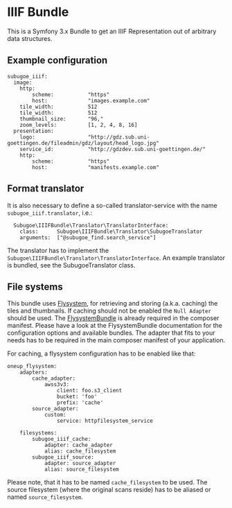 # IIIF Bundle

This is a Symfony 3.x Bundle to get an IIIF Representation out of arbitrary data structures.

## Example configuration

```
subugoe_iiif:
  image:
    http:
        scheme:           "https"
        host:             "images.example.com"
    tile_width:           512
    tile_width:           512
    thumbnail_size:       "96,"
    zoom_levels:          [1, 2, 4, 8, 16]
  presentation:
    logo:                 "http://gdz.sub.uni-goettingen.de/fileadmin/gdz/layout/head_logo.jpg"
    service_id:           "http://gdzdev.sub.uni-goettingen.de/"
    http:
        scheme:           "https"
        host:             "manifests.example.com"
```

## Format translator

It is also necessary to define a so-called translator-service with the name ```subugoe_iiif.translator```, i.e.:
```
  Subugoe\IIIFBundle\Translator\TranslatorInterface:
    class:      Subugoe\IIIFBundle\Translator\SubugoeTranslator
    arguments:  ["@subugoe_find.search_service"]
```

The translator has to implement the ```Subugoe\IIIFBundle\Translator\TranslatorInterface```. An example translator is bundled,
see the SubugoeTranslator class.

## File systems

This bundle uses [Flysystem](http://flysystem.thephpleague.com/), for retrieving and storing (a.k.a. caching) the tiles and thumbnails.
If caching should not be enabled the `Null Adapter` should be used. The [FlysystemBundle](https://github.com/1up-lab/OneupFlysystemBundle) is already required in the composer manifest.
Please have a look at the FlysystemBundle documentation for the configuration options and available bundles.
The adapter that fits to your needs has to be required in the main composer manifest of your application.

For caching, a flysystem configuration has to be enabled like that:

```
oneup_flysystem:
    adapters:
        cache_adapter:
            awss3v3:
                client: foo.s3_client
                bucket: 'foo'
                prefix: 'cache'
        source_adapter:
            custom:
                service: httpfilesystem_service

    filesystems:
        subugoe_iiif_cache:
            adapter: cache_adapter
            alias: cache_filesystem
        subugoe_iiif_source:
            adapter: source_adapter
            alias: source_filesystem

```

Please note, that it has to be named `cache_filesystem` to be used. The source filesystem (where the original scans reside) has to be aliased or named `source_filesystem`.
